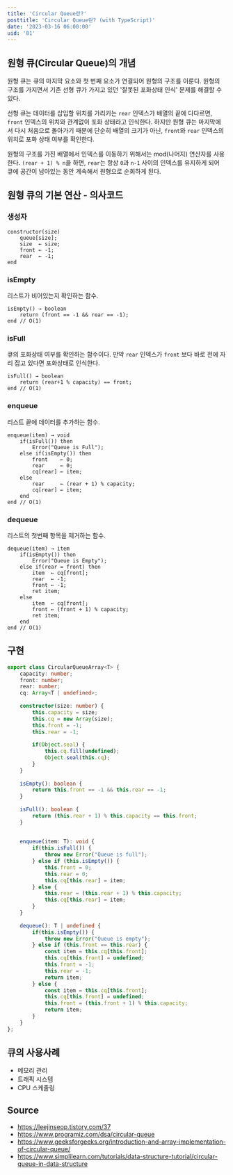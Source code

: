 ```yaml
---
title: 'Circular Queue란?'
posttitle: 'Circular Queue란? (with TypeScript)'
date: '2023-03-16 06:00:00'
uid: '81'
---
```


## 원형 큐(Circular Queue)의 개념

원형 큐는 큐의 마지막 요소와 첫 번째 요소가 연결되어 원형의 구조를 이룬다. 원형의 구조를 가지면서 기존 선형 큐가 가지고 있던 '잘못된 포화상태 인식' 문제를 해결할 수 있다.

선형 큐는 데이터를 삽입할 위치를 가리키는 `rear` 인덱스가 배열의 끝에 다다르면, `front` 인덱스의 위치와 관계없이 포화 상태라고 인식한다. 하지만 원형 큐는 마지막에서 다시 처음으로 돌아가기 때문에 단순히 배열의 크기가 아닌, `front`와 `rear` 인덱스의 위치로 포화 상태 여부를 확인한다.

원형의 구조를 가진 배열에서 인덱스를 이동하기 위해서는 mod(나머지) 연산자를 사용한다. `(rear + 1) % n`을 하면, `rear`는 항상 `0`과 `n-1` 사이의 인덱스를 유지하게 되어 큐에 공간이 남아있는 동안 계속해서 원형으로 순회하게 된다.

## 원형 큐의 기본 연산 - 의사코드

### **생성자**

```text
constructor(size)
    queue[size];
    size  ← size;
    front ← -1;
    rear  ← -1;
end
```

### **isEmpty**

리스트가 비어있는지 확인하는 함수.

```text
isEmpty() → boolean
    return (front == -1 && rear == -1);
end // O(1)
```

### **isFull**

큐의 포화상태 여부를 확인하는 함수이다. 만약 `rear` 인덱스가 `front` 보다 바로 전에 자리 잡고 있다면 포화상태로 인식한다.

```text
isFull() → boolean
    return (rear+1 % capacity) == front;
end // O(1)
```

### **enqueue**

리스트 끝에 데이터를 추가하는 함수.

```text
enqueue(item) → void
    if(isFull()) then 
        Error("Queue is Full");
    else if(isEmpty()) then
        front    ← 0;
        rear     ← 0;
        cq[rear] ← item;
    else
        rear     ← (rear + 1) % capacity;
        cq[rear] ← item;
    end
end // O(1)
```

### **dequeue**

리스트의 첫번째 항목을 제거하는 함수.

```text
dequeue(item) → item
    if(isEmpty()) then 
        Error("Queue is Empty");
    else if(rear = front) then
        item  ← cq[front];
        rear  ← -1;
        front ← -1;
        ret item;
    else
        item  ← cq[front];
        front ← (front + 1) % capacity;
        ret item;
    end
end // O(1)
```

## 구현

```ts
export class CircularQueueArray<T> {
    capacity: number;
    front: number;
    rear: number;
    cq: Array<T | undefined>;
    
    constructor(size: number) {
        this.capacity = size;
        this.cq = new Array(size);
        this.front = -1;
        this.rear = -1;
        
        if(Object.seal) {
            this.cq.fill(undefined);
            Object.seal(this.cq);
        }
    }
    
    isEmpty(): boolean {
        return this.front == -1 && this.rear == -1;
    }
    
    isFull(): boolean {
        return (this.rear + 1) % this.capacity == this.front;
    }
    
    
    enqueue(item: T): void {
        if(this.isFull()) {
            throw new Error("Queue is full");
        } else if (this.isEmpty()) {
            this.front = 0;
            this.rear = 0;
            this.cq[this.rear] = item;
        } else {   
            this.rear = (this.rear + 1) % this.capacity;
            this.cq[this.rear] = item;
        }
    }
    
    dequeue(): T | undefined {
        if(this.isEmpty()) {
            throw new Error("Queue is empty");
        } else if (this.front == this.rear) {
            const item = this.cq[this.front];
            this.cq[this.front] = undefined;
            this.front = -1;
            this.rear = -1;
            return item;
        } else {   
            const item = this.cq[this.front];
            this.cq[this.front] = undefined;
            this.front = (this.front + 1) % this.capacity;
            return item;
        }
    }
};
```

## 큐의 사용사례

- 메모리 관리
- 트래픽 시스템
- CPU 스케줄링

## Source

- <https://leejinseop.tistory.com/37>
- <https://www.programiz.com/dsa/circular-queue>
- <https://www.geeksforgeeks.org/introduction-and-array-implementation-of-circular-queue/>
- <https://www.simplilearn.com/tutorials/data-structure-tutorial/circular-queue-in-data-structure>
